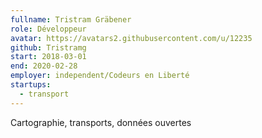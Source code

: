 ```yaml
---
fullname: Tristram Gräbener
role: Développeur
avatar: https://avatars2.githubusercontent.com/u/12235
github: Tristramg
start: 2018-03-01
end: 2020-02-28
employer: independent/Codeurs en Liberté
startups:
  - transport
---
```


Cartographie, transports, données ouvertes
